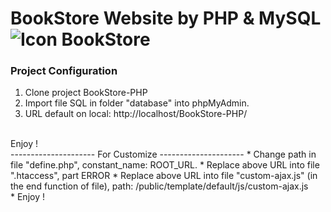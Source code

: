 # BookStore Website by PHP & MySQL ![Icon BookStore](./public/template/default/images/favicon.ico)
### Project Configuration 
1. Clone project BookStore-PHP
2. Import file SQL in folder "database" into phpMyAdmin.
3. URL default on local: http://localhost/BookStore-PHP/ 
<br />
Enjoy !
<br /> --------------------- For Customize ---------------------
* Change path in file "define.php", constant_name: ROOT_URL.
* Replace above URL into file ".htaccess", part ERROR
* Replace above URL into file "custom-ajax.js" (in the end function of file), path: /public/template/default/js/custom-ajax.js <br />
* Enjoy !






